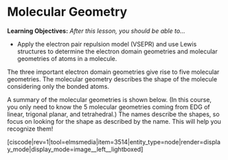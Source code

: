 <div style="float:right;margin:auto"><ebook-button title="Molecular Geometry" link="https://genchem.science.psu.edu/08-3-molecular-shapes"></ebook-button></div>


# Molecular Geometry

**Learning Objectives:** _After this lesson, you should be able to…_
* Apply the electron pair repulsion model (VSEPR) and use Lewis structures to determine the electron domain geometries and molecular geometries of atoms in a molecule.




The three important electron domain geometries give rise to five molecular geometries.  The molecular geometry describes the shape of the molecule considering only the bonded atoms.

A summary of the molecular geometries is shown below. (In this course, you only need to know the 5 molecular geometries coming from EDG of linear, trigonal planar, and tetrahedral.) The names describe the shapes, so focus on looking for the shape as described by the name.  This will help you recognize them!

[ciscode|rev=1|tool=elmsmedia|item=3514|entity_type=node|render=display_mode|display_mode=image__left__lightboxed]